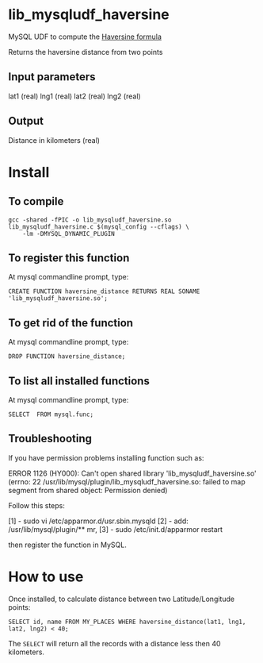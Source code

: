 lib_mysqludf_haversine
======================

MySQL UDF to compute the [Haversine formula](http://en.wikipedia.org/wiki/Haversine_formula)

Returns the haversine distance from two points 

Input parameters
----------------

  lat1 (real)
  lng1 (real)
  lat2 (real)
  lng2 (real)

Output
------

  Distance in kilometers (real)

Install
=======

To compile
----------

    gcc -shared -fPIC -o lib_mysqludf_haversine.so lib_mysqludf_haversine.c $(mysql_config --cflags) \
        -lm -DMYSQL_DYNAMIC_PLUGIN

To register this function
-------------------------

At mysql commandline prompt, type:

    CREATE FUNCTION haversine_distance RETURNS REAL SONAME 'lib_mysqludf_haversine.so';

To get rid of the function
--------------------------

At mysql commandline prompt, type:

    DROP FUNCTION haversine_distance;

To list all installed functions
-------------------------------

At mysql commandline prompt, type:

    SELECT  FROM mysql.func;

Troubleshooting
---------------

If you have permission problems installing function such as:

  ERROR 1126 (HY000): Can't open shared library 'lib_mysqludf_haversine.so' 
  (errno: 22 /usr/lib/mysql/plugin/lib_mysqludf_haversine.so: failed to map segment from shared object: Permission denied)

Follow this steps:

  [1] - sudo vi /etc/apparmor.d/usr.sbin.mysqld
  [2] - add:  /usr/lib/mysql/plugin/** mr,
  [3] - sudo /etc/init.d/apparmor restart

then register the function in MySQL.

How to use
==========

Once installed, to calculate distance between two Latitude/Longitude points:

    SELECT id, name FROM MY_PLACES WHERE haversine_distance(lat1, lng1, lat2, lng2) < 40;

The `SELECT` will return all the records with a distance less then 40 kilometers.

